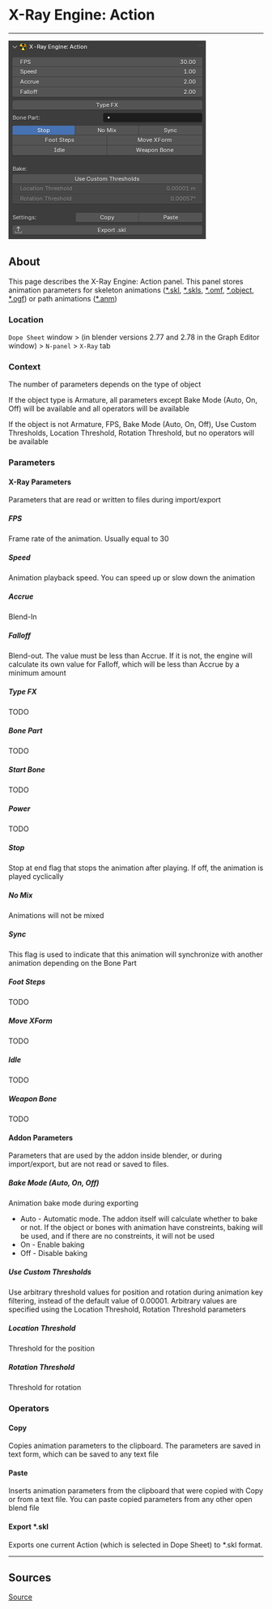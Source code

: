 # X-Ray Engine: Action

___

![alt text](images/panel-action.png)

## About

This page describes the X-Ray Engine: Action panel. This panel stores animation parameters for skeleton animations ([*.skl](../../../../main-folders-and-files/file-formats/animations/skl-skls.md), [*.skls](../../../../main-folders-and-files/file-formats/animations/skl-skls.md), [*.omf](../../../../main-folders-and-files/file-formats/animations/omf.md), [*.object](../../../../main-folders-and-files/file-formats/models/object.md), [*.ogf](../../../../main-folders-and-files/file-formats/models/ogf.md)) or path animations ([*.anm](../../../../main-folders-and-files/file-formats/animations/anm.md))

### Location

`Dope Sheet` window > (in blender versions 2.77 and 2.78 in the Graph Editor window) > `N-panel` > `X-Ray` tab

### Context

The number of parameters depends on the type of object

If the object type is Armature, all parameters except Bake Mode (Auto, On, Off) will be available and all operators will be available

If the object is not Armature, FPS, Bake Mode (Auto, On, Off), Use Custom Thresholds, Location Threshold, Rotation Threshold, but no operators will be available

### Parameters

#### X-Ray Parameters

Parameters that are read or written to files during import/export

##### FPS

Frame rate of the animation. Usually equal to 30

##### Speed

Animation playback speed. You can speed up or slow down the animation

##### Accrue

Blend-In

##### Falloff

Blend-out. The value must be less than Accrue. If it is not, the engine will calculate its own value for Falloff, which will be less than Accrue by a minimum amount

##### Type FX

TODO

##### Bone Part

TODO

##### Start Bone

TODO

##### Power

TODO

##### Stop

Stop at end flag that stops the animation after playing. If off, the animation is played cyclically

##### No Mix

Animations will not be mixed

##### Sync

This flag is used to indicate that this animation will synchronize with another animation depending on the Bone Part

##### Foot Steps

TODO

##### Move XForm

TODO

##### Idle

TODO

##### Weapon Bone

TODO

#### Addon Parameters

Parameters that are used by the addon inside blender, or during import/export, but are not read or saved to files.

##### Bake Mode (Auto, On, Off)

Animation bake mode during exporting

- Auto - Automatic mode. The addon itself will calculate whether to bake or not. If the object or bones with animation have constreints, baking will be used, and if there are no constreints, it will not be used
- On - Enable baking
- Off - Disable baking

##### Use Custom Thresholds

Use arbitrary threshold values for position and rotation during animation key filtering, instead of the default value of 0.00001. Arbitrary values are specified using the Location Threshold, Rotation Threshold parameters

##### Location Threshold

Threshold for the position

##### Rotation Threshold

Threshold for rotation

### Operators

#### Copy

Copies animation parameters to the clipboard. The parameters are saved in text form, which can be saved to any text file

#### Paste

Inserts animation parameters from the clipboard that were copied with Copy or from a text file. You can paste copied parameters from any other open blend file

#### Export *.skl

Exports one current Action (which is selected in Dope Sheet) to *.skl format.

___

## Sources

[Source](https://github.com/PavelBlend/blender-xray/wiki/Panel-XRay-Engine-Action)
